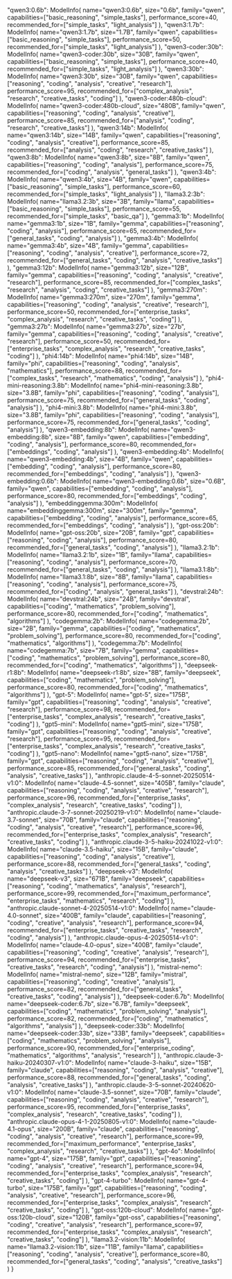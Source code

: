 "qwen3:0.6b": ModelInfo(
            name="qwen3:0.6b",
            size="0.6b",
            family="qwen",
            capabilities=["basic_reasoning", "simple_tasks"],
            performance_score=40,
            recommended_for=["simple_tasks", "light_analysis"]
        ),
        "qwen3:1.7b": ModelInfo(
            name="qwen3:1.7b",
            size="1.7B",
            family="qwen",
            capabilities=["basic_reasoning", "simple_tasks"],
            performance_score=50,
            recommended_for=["simple_tasks", "light_analysis"]
        ),
        "qwen3-coder:30b": ModelInfo(
            name="qwen3-coder:30b",
            size="30B",
            family="qwen",
            capabilities=["basic_reasoning", "simple_tasks"],
            performance_score=40,
            recommended_for=["simple_tasks", "light_analysis"]
        ),
        "qwen3:30b": ModelInfo(
            name="qwen3:30b",
            size="30B",
            family="qwen",
            capabilities=["reasoning", "coding",
                          "analysis", "creative", "research"],
            performance_score=95,
            recommended_for=["complex_analysis",
                             "research", "creative_tasks", "coding"]
        ),
        "qwen3-coder:480b-cloud": ModelInfo(
            name="qwen3-coder:480b-cloud",
            size="480B",
            family="qwen",
            capabilities=["reasoning", "coding", "analysis", "creative"],
            performance_score=85,
            recommended_for=["analysis", "coding",
                             "research", "creative_tasks"]
        ),
        "qwen3:14b": ModelInfo(
            name="qwen3:14b",
            size="14B",
            family="qwen",
            capabilities=["reasoning", "coding", "analysis", "creative"],
            performance_score=85,
            recommended_for=["analysis", "coding",
                             "research", "creative_tasks"]
        ),
        "qwen3:8b": ModelInfo(
            name="qwen3:8b",
            size="8B",
            family="qwen",
            capabilities=["reasoning", "coding", "analysis"],
            performance_score=75,
            recommended_for=["coding", "analysis", "general_tasks"]
        ),
        "qwen3:4b": ModelInfo(
            name="qwen3:4b",
            size="4B",
            family="qwen",
            capabilities=["basic_reasoning", "simple_tasks"],
            performance_score=60,
            recommended_for=["simple_tasks", "light_analysis"]
        ),
        "llama3.2:3b": ModelInfo(
            name="llama3.2:3b",
            size="3B",
            family="llama",
            capabilities=["basic_reasoning", "simple_tasks"],
            performance_score=55,
            recommended_for=["simple_tasks", "basic_qa"]
        ),
        "gemma3:1b": ModelInfo(
            name="gemma3:1b",
            size="1B",
            family="gemma",
            capabilities=["reasoning", "coding", "analysis"],
            performance_score=65,
            recommended_for=["general_tasks", "coding", "analysis"]
        ),
        "gemma3:4b": ModelInfo(
            name="gemma3:4b",
            size="4B",
            family="gemma",
            capabilities=["reasoning", "coding", "analysis", "creative"],
            performance_score=72,
            recommended_for=["general_tasks",
                             "coding", "analysis", "creative_tasks"]
        ),
        "gemma3:12b": ModelInfo(
            name="gemma3:12b",
            size="12B",
            family="gemma",
            capabilities=["reasoning", "coding",
                          "analysis", "creative", "research"],
            performance_score=85,
            recommended_for=["complex_tasks", "research",
                             "analysis", "coding", "creative_tasks"]
        ),
        "gemma3:270m": ModelInfo(
            name="gemma3:270m",
            size="270m",
            family="gemma",
            capabilities=["reasoning", "coding",
                          "analysis", "creative", "research"],
            performance_score=50,
            recommended_for=["enterprise_tasks", "complex_analysis",
                             "research", "creative_tasks", "coding"]
        ),
        "gemma3:27b": ModelInfo(
            name="gemma3:27b",
            size="27b",
            family="gemma",
            capabilities=["reasoning", "coding",
                          "analysis", "creative", "research"],
            performance_score=50,
            recommended_for=["enterprise_tasks", "complex_analysis",
                             "research", "creative_tasks", "coding"]
        ),
        "phi4:14b": ModelInfo(
            name="phi4:14b",
            size="14B",
            family="phi",
            capabilities=["reasoning", "coding", "analysis", "mathematics"],
            performance_score=88,
            recommended_for=["complex_tasks", "research",
                             "mathematics", "coding", "analysis"]
        ),
        "phi4-mini-reasoning:3.8b": ModelInfo(
            name="phi4-mini-reasoning:3.8b",
            size="3.8B",
            family="phi",
            capabilities=["reasoning", "coding", "analysis"],
            performance_score=75,
            recommended_for=["general_tasks", "coding", "analysis"]
        ),
        "phi4-mini:3.8b": ModelInfo(
            name="phi4-mini:3.8b",
            size="3.8B",
            family="phi",
            capabilities=["reasoning", "coding", "analysis"],
            performance_score=75,
            recommended_for=["general_tasks", "coding", "analysis"]
        ),
        "qwen3-embedding:8b": ModelInfo(
            name="qwen3-embedding:8b",
            size="8B",
            family="qwen",
            capabilities=["embedding", "coding", "analysis"],
            performance_score=80,
            recommended_for=["embeddings", "coding", "analysis"]
        ),
        "qwen3-embedding:4b": ModelInfo(
            name="qwen3-embedding:4b",
            size="4B",
            family="qwen",
            capabilities=["embedding", "coding", "analysis"],
            performance_score=80,
            recommended_for=["embeddings", "coding", "analysis"]
        ),
        "qwen3-embedding:0.6b": ModelInfo(
            name="qwen3-embedding:0.6b",
            size="0.6B",
            family="qwen",
            capabilities=["embedding", "coding", "analysis"],
            performance_score=80,
            recommended_for=["embeddings", "coding", "analysis"]
        ),
        "embeddinggemma:300m": ModelInfo(
            name="embeddinggemma:300m",
            size="300m",
            family="gemma",
            capabilities=["embedding", "coding", "analysis"],
            performance_score=65,
            recommended_for=["embeddings", "coding", "analysis"]
        ),
        "gpt-oss:20b": ModelInfo(
            name="gpt-oss:20b",
            size="20B",
            family="gpt",
            capabilities=["reasoning", "coding", "analysis"],
            performance_score=80,
            recommended_for=["general_tasks", "coding", "analysis"]
        ),
        "llama3.2:1b": ModelInfo(
            name="llama3.2:1b",
            size="1B",
            family="llama",
            capabilities=["reasoning", "coding", "analysis"],
            performance_score=70,
            recommended_for=["general_tasks", "coding", "analysis"]
        ),
        "llama3.1:8b": ModelInfo(
            name="llama3.1:8b",
            size="8B",
            family="llama",
            capabilities=["reasoning", "coding", "analysis"],
            performance_score=75,
            recommended_for=["coding", "analysis", "general_tasks"]
        ),
        "devstral:24b": ModelInfo(
            name="devstral:24b",
            size="24B",
            family="devstral",
            capabilities=["coding", "mathematics", "problem_solving"],
            performance_score=80,
            recommended_for=["coding", "mathematics", "algorithms"]
        ),
        "codegemma:2b": ModelInfo(
            name="codegemma:2b",
            size="2B",
            family="gemma",
            capabilities=["coding", "mathematics", "problem_solving"],
            performance_score=80,
            recommended_for=["coding", "mathematics", "algorithms"]
        ),
        "codegemma:7b": ModelInfo(
            name="codegemma:7b",
            size="7B",
            family="gemma",
            capabilities=["coding", "mathematics", "problem_solving"],
            performance_score=80,
            recommended_for=["coding", "mathematics", "algorithms"]
        ),
        "deepseek-r1:8b": ModelInfo(
            name="deepseek-r1:8b",
            size="8B",
            family="deepseek",
            capabilities=["coding", "mathematics", "problem_solving"],
            performance_score=80,
            recommended_for=["coding", "mathematics", "algorithms"]
        ),
        "gpt-5": ModelInfo(
            name="gpt-5",
            size="175B",
            family="gpt",
            capabilities=["reasoning", "coding",
                          "analysis", "creative", "research"],
            performance_score=98,
            recommended_for=["enterprise_tasks", "complex_analysis",
                             "research", "creative_tasks", "coding"]
        ),
        "gpt5-mini": ModelInfo(
            name="gpt5-mini",
            size="175B",
            family="gpt",
            capabilities=["reasoning", "coding",
                          "analysis", "creative", "research"],
            performance_score=95,
            recommended_for=["enterprise_tasks", "complex_analysis",
                             "research", "creative_tasks", "coding"]
        ),
        "gpt5-nano": ModelInfo(
            name="gpt5-nano",
            size="175B",
            family="gpt",
            capabilities=["reasoning", "coding", "analysis", "creative"],
            performance_score=85,
            recommended_for=["general_tasks",
                             "coding", "analysis", "creative_tasks"]
        ),
        "anthropic.claude-4-5-sonnet-20250514-v1:0": ModelInfo(
            name="claude-4.5-sonnet",
            size="405B",
            family="claude",
            capabilities=["reasoning", "coding",
                          "analysis", "creative", "research"],
            performance_score=96,
            recommended_for=["enterprise_tasks", "complex_analysis",
                             "research", "creative_tasks", "coding"]
        ),
        "anthropic.claude-3-7-sonnet-20250219-v1:0": ModelInfo(
            name="claude-3.7-sonnet",
            size="70B",
            family="claude",
            capabilities=["reasoning", "coding",
                          "analysis", "creative", "research"],
            performance_score=96,
            recommended_for=["enterprise_tasks", "complex_analysis",
                             "research", "creative_tasks", "coding"]
        ),
        "anthropic.claude-3-5-haiku-20241022-v1:0": ModelInfo(
            name="claude-3.5-haiku",
            size="15B",
            family="claude",
            capabilities=["reasoning", "coding", "analysis", "creative"],
            performance_score=88,
            recommended_for=["general_tasks",
                             "coding", "analysis", "creative_tasks"]
        ),
        "deepseek-v3": ModelInfo(
            name="deepseek-v3",
            size="671B",
            family="deepseek",
            capabilities=["reasoning", "coding",
                          "mathematics", "analysis", "research"],
            performance_score=99,
            recommended_for=["maximum_performance",
                             "enterprise_tasks", "mathematics", "research", "coding"]
        ),
        "anthropic.claude-sonnet-4-20250514-v1:0": ModelInfo(
            name="claude-4.0-sonnet",
            size="400B",
            family="claude",
            capabilities=["reasoning", "coding",
                          "creative", "analysis", "research"],
            performance_score=94,
            recommended_for=["enterprise_tasks",
                             "creative_tasks", "research", "coding", "analysis"]
        ),
        "anthropic.claude-opus-4-20250514-v1:0": ModelInfo(
            name="claude-4.0-opus",
            size="400B",
            family="claude",
            capabilities=["reasoning", "coding",
                          "creative", "analysis", "research"],
            performance_score=94,
            recommended_for=["enterprise_tasks",
                             "creative_tasks", "research", "coding", "analysis"]
        ),
        "mistral-nemo": ModelInfo(
            name="mistral-nemo",
            size="12B",
            family="mistral",
            capabilities=["reasoning", "coding", "creative", "analysis"],
            performance_score=82,
            recommended_for=["general_tasks",
                             "creative_tasks", "coding", "analysis"]
        ),
        "deepseek-coder:6.7b": ModelInfo(
            name="deepseek-coder:6.7b",
            size="6.7B",
            family="deepseek",
            capabilities=["coding", "mathematics",
                          "problem_solving", "analysis"],
            performance_score=82,
            recommended_for=["coding", "mathematics", "algorithms", "analysis"]
        ),
        "deepseek-coder:33b": ModelInfo(
            name="deepseek-coder:33b",
            size="33B",
            family="deepseek",
            capabilities=["coding", "mathematics",
                          "problem_solving", "analysis"],
            performance_score=90,
            recommended_for=["enterprise_coding", "mathematics",
                             "algorithms", "analysis", "research"]
        ),
        "anthropic.claude-3-haiku-20240307-v1:0": ModelInfo(
            name="claude-3-haiku",
            size="15B",
            family="claude",
            capabilities=["reasoning", "coding", "analysis", "creative"],
            performance_score=88,
            recommended_for=["general_tasks",
                             "coding", "analysis", "creative_tasks"]
        ),
        "anthropic.claude-3-5-sonnet-20240620-v1:0": ModelInfo(
            name="claude-3.5-sonnet",
            size="70B",
            family="claude",
            capabilities=["reasoning", "coding",
                          "analysis", "creative", "research"],
            performance_score=95,
            recommended_for=["enterprise_tasks", "complex_analysis",
                             "research", "creative_tasks", "coding"]
        ),
        "anthropic.claude-opus-4-1-20250805-v1:0": ModelInfo(
            name="claude-4.1-opus",
            size="200B",
            family="claude",
            capabilities=["reasoning", "coding",
                          "analysis", "creative", "research"],
            performance_score=99,
            recommended_for=["maximum_performance", "enterprise_tasks",
                             "complex_analysis", "research", "creative_tasks"]
        ),
        "gpt-4o": ModelInfo(
            name="gpt-4",
            size="175B",
            family="gpt",
            capabilities=["reasoning", "coding",
                          "analysis", "creative", "research"],
            performance_score=94,
            recommended_for=["enterprise_tasks", "complex_analysis",
                             "research", "creative_tasks", "coding"]
        ),
        "gpt-4-turbo": ModelInfo(
            name="gpt-4-turbo",
            size="175B",
            family="gpt",
            capabilities=["reasoning", "coding",
                          "analysis", "creative", "research"],
            performance_score=96,
            recommended_for=["enterprise_tasks", "complex_analysis",
                             "research", "creative_tasks", "coding"]
        ),
        "gpt-oss:120b-cloud": ModelInfo(
            name="gpt-oss:120b-cloud",
            size="120B",
            family="gpt-oss",
            capabilities=["reasoning", "coding",
                          "creative", "analysis", "research"],
            performance_score=97,
            recommended_for=["enterprise_tasks", "complex_analysis",
                             "research", "creative_tasks", "coding"]
        ),
        "llama3.2-vision:11b": ModelInfo(
            name="llama3.2-vision:11b",
            size="11B",
            family="llama",
            capabilities=["reasoning", "coding", "analysis", "creative"],
            performance_score=80,
            recommended_for=["general_tasks",
                             "coding", "analysis", "creative_tasks"]
        )
    }